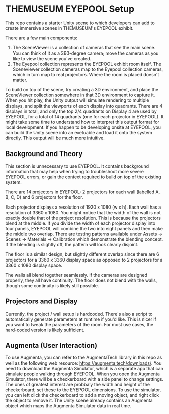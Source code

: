 # THEMUSEUM EYEPOOL Setup 

This repo contains a starter Unity scene to which developers can add to create immersive scenes in THEMUSEUM's EYEPOOL exhibit. 

There are a few main components: 

1. The SceneViewer is a collection of cameras that see the main scene. You can think of it as a 360-degree camera; move the cameras 
as you like to view the scene you've created.
2. The Eyepool collection represents the EYEPOOL exhibit room itself. The Sceneviewer collection cameras map to the Eyepool collection cameras, which in turn
map to real projectors. Where the room is placed doesn't matter. 

To build on top of the scene, try creating a 3D environment, and place the SceneViewer collection somewhere in that 3D environment to capture it. When you hit play, the Unity output will simulate rendering to multiple displays, and split the viewports of each display into quadrants. There are 4 displays in total, and 
only the top 2/4 quadrants on Display 4 are used by EYEPOOL, for a total of 14 quadrants (one for each projector in EYEPOOL). It might take some time to understand how to interpret this output format for local development. If you happen to be developing onsite at EYEPOOL, you can build the Unity scene into an exetuable and load it onto the system directly. This output will be much more intuitive. 


## Background and Theory 

This section is unnecessary to use EYEPOOL. It contains background information that may help when trying to troubleshoot more 
severe EYEPOOL errors, or gain the context required to build on top of the existing system. 

There are 14 projectors in EYEPOOL: 2 projectors for each wall (labelled A, B, C, D) and 6 projectors for the floor. 

Each projector displays a resolution of 1920 x 1080 (w x h). Each wall has a resolution of 3360 x 1080. You might notice that 
the width of the wall is not exactly double that of the project resolution. This is because the projectors blend at the middle. 
If you divide the width of each projector display into four panels, EYEPOOL will combine the two into eight panels and then 
make the middle two overlap. There are testing patterns available under Assets -> Scenes -> Materials -> Calibration which 
demonstrate the blending concept. If the blending is slightly off, the pattern will look clearly disjoint. 

The floor is a similar design, but slightly different overlap since there are 6 projectors for a 3360 x 3360 display space as opposed to 2 projectors for a 3360 x 1080 display space. 

The walls all blend together seamlessly. If the cameras are designed properly, they all have continuity. 
The floor does not blend with the walls, though some continuity is likely still possible. 

## Projectors and Display

Currently, the project / wall setup is hardcoded. There's also a script to automatically generate parameters at runtime if you'd like. This is nicer if you want to tweak the parameters of the room. For most use cases, the hard-coded version is likely sufficient. 

## Augmenta (User Interaction)

To use Augmenta, you can refer to the AugmentaTech library in this repo as well as the following web resource: https://augmenta.tech/downloads/. You need to download the Augmenta Simulator, which is a separate app that can simulate people walking through EYEPOOL. When you open the Augmenta Simulator, there will be a checkerboard with a side panel to change settings. The ones of greatest interest are probbaly the width and height of the checkerboard; set these to the EYEPOOL dimensions. To use the simulator, you can left click the checkerboard to add a moving object, and right click the object to remove it. The Unity scene already contains an Augmenta object which maps the Augmenta Simulator data in real time. 
